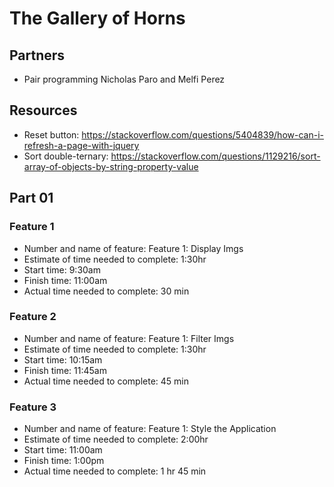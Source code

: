 # The Gallery of Horns
## Partners
* Pair programming Nicholas Paro and Melfi Perez

## Resources
* Reset button: https://stackoverflow.com/questions/5404839/how-can-i-refresh-a-page-with-jquery
* Sort double-ternary: https://stackoverflow.com/questions/1129216/sort-array-of-objects-by-string-property-value

## Part 01
### Feature 1
* Number and name of feature: Feature 1: Display Imgs
* Estimate of time needed to complete: 1:30hr
* Start time: 9:30am
* Finish time: 11:00am
* Actual time needed to complete: 30 min

### Feature 2
* Number and name of feature: Feature 1: Filter Imgs
* Estimate of time needed to complete: 1:30hr
* Start time: 10:15am
* Finish time: 11:45am
* Actual time needed to complete: 45 min

### Feature 3
* Number and name of feature: Feature 1: Style the Application
* Estimate of time needed to complete: 2:00hr
* Start time: 11:00am
* Finish time: 1:00pm
* Actual time needed to complete: 1 hr 45 min
